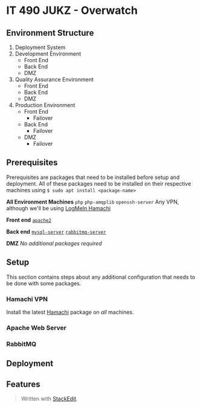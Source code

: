 
# IT 490 JUKZ - Overwatch 
## Environment Structure
1. Deployment System 
2. Development Environment
	* Front End
	* Back End
	* DMZ 
3. Quality Assurance Environment
	* Front End
	* Back End
	* DMZ 
5. Production Environment
	* Front End
		* Failover
	* Back End
		* Failover
	* DMZ 
		* Failover

## Prerequisites
Prerequisites are packages that need to be installed before setup and deployment. All of these packages need to be installed on their respective machines using ``$ sudo apt install <package-name>``

**All Environment Machines**
``php``
``php-amqplib``
``openssh-server``
Any VPN, although we'll be using [LogMeIn Hamachi](#hamachi-vpn) 

**Front end**
[``apache2``](#apache-web-server)

**Back end**
[``mysql-server``](#mysql-server)
[``rabbitmq-server``](#rabbitmq)

**DMZ**
_No additional packages required_

## Setup
This section contains steps about any additional configuration that needs to be done with some packages.
### Hamachi VPN
Install the latest [Hamachi](https://www.vpn.net/linux) package on *all* machines. 
### Apache Web Server
### RabbitMQ
### 
## Deployment
## Features


> Written with [StackEdit](https://stackedit.io/).
<!--stackedit_data:
eyJoaXN0b3J5IjpbNjQ5NDMyODg3LDYyMjUyMDY2MCwxODQ1OD
kxODkyLDQzMTg5OTIwLDg1NTk2MDE1LDkyODY3Njk5NywxMTE1
NzM3MDQxLDkwMTI5NDMyMSwxNDgwNzE0Mzk5LC0xMzYxMjY4Nj
EwLDEyNTcxODcyNzYsMTk0NzkyNjQyMCwtMTYxMDEzMDE0MCwt
Mzc4NjQwNjJdfQ==
-->